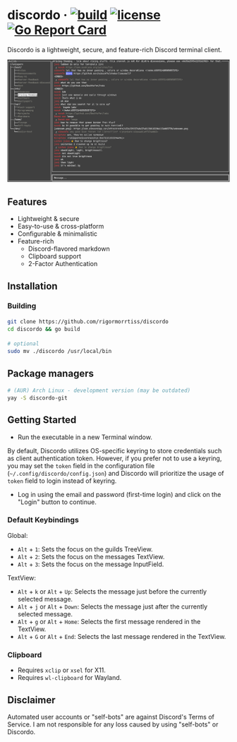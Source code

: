 # discordo &middot; [![build](https://github.com/rigormorrtiss/discordo/actions/workflows/build.yml/badge.svg)](https://github.com/rigormorrtiss/discordo/actions/workflows/build.yml) [![license](https://img.shields.io/badge/license-MIT-blue.svg)](https://github.com/rigormorrtiss/discordo/blob/master/LICENSE) [![Go Report Card](https://goreportcard.com/badge/github.com/rigormorrtiss/discordo)](https://goreportcard.com/report/github.com/rigormorrtiss/discordo)

Discordo is a lightweight, secure, and feature-rich Discord terminal client.

![Preview](.github/preview.png)

## Features

- Lightweight & secure
- Easy-to-use & cross-platform
- Configurable & minimalistic
- Feature-rich
    - Discord-flavored markdown
    - Clipboard support
    - 2-Factor Authentication

## Installation

### Building

```bash
git clone https://github.com/rigormorrtiss/discordo
cd discordo && go build

# optional
sudo mv ./discordo /usr/local/bin
```

## Package managers

```bash
# (AUR) Arch Linux - development version (may be outdated)
yay -S discordo-git
```

## Getting Started

- Run the executable in a new Terminal window.

By default, Discordo utilizes OS-specific keyring to store credentials such as client authentication token. However, if you prefer not to use a keyring, you may set the `token` field in the configuration file (`~/.config/discordo/config.json`) and Discordo will prioritize the usage of `token` field to login instead of keyring. 

- Log in using the email and password (first-time login) and click on the "Login" button to continue.

### Default Keybindings

Global:

- `Alt` + `1`: Sets the focus on the guilds TreeView.
- `Alt` + `2`: Sets the focus on the messages TextView.
- `Alt` + `3`: Sets the focus on the message InputField.

TextView:

- `Alt` + `k` or `Alt` + `Up`: Selects the message just before the currently selected message.
- `Alt` + `j` or `Alt` + `Down`: Selects the message just after the currently selected message.
- `Alt` + `g` or `Alt` + `Home`: Selects the first message rendered in the TextView.
- `Alt` + `G` or `Alt` + `End`: Selects the last message rendered in the TextView.

### Clipboard

- Requires `xclip` or `xsel` for X11.
- Requires `wl-clipboard` for Wayland.

## Disclaimer

Automated user accounts or "self-bots" are against Discord's Terms of Service. I am not responsible for any loss caused by using "self-bots" or Discordo.
